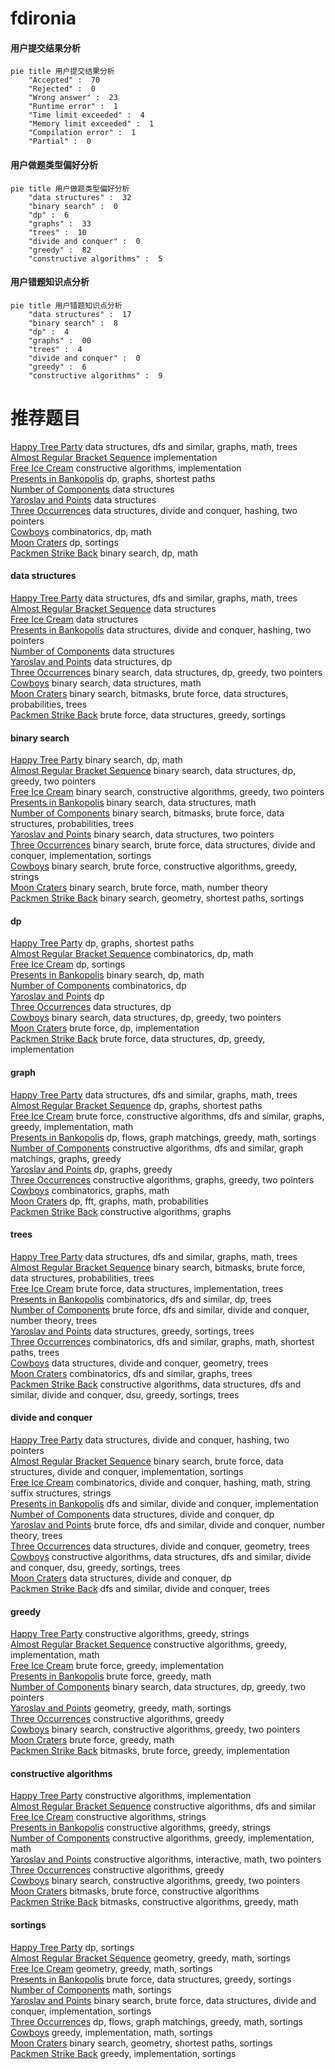 # fdironia
<!-- tabs:start -->
#### **用户提交结果分析**

```mermaid
pie title 用户提交结果分析
    "Accepted" :  70
    "Rejected" :  0
    "Wrong answer" :  23
    "Runtime error" :  1
    "Time limit exceeded" :  4
    "Memory limit exceeded" :  1
    "Compilation error" :  1
    "Partial" :  0
```
#### **用户做题类型偏好分析**

```mermaid
pie title 用户做题类型偏好分析
    "data structures" :  32
    "binary search" :  0
    "dp" :  6
    "graphs" :  33
    "trees" :  10
    "divide and conquer" :  0
    "greedy" :  82
    "constructive algorithms" :  5
```
#### **用户错题知识点分析**

```mermaid
pie title 用户错题知识点分析
    "data structures" :  17
    "binary search" :  8
    "dp" :  4
    "graphs" :  00
    "trees" :  4
    "divide and conquer" :  0
    "greedy" :  6
    "constructive algorithms" :  9
```
<!-- tabs:end -->
# 推荐题目
[Happy Tree Party](http://codeforces.com/problemset/problem/593/D)		data structures,
                        dfs and similar,
                        graphs,
                        math,
                        trees		  
[Almost Regular Bracket Sequence](http://codeforces.com/problemset/problem/1095/E)		implementation		  
[Free Ice Cream](http://codeforces.com/problemset/problem/686/A)		constructive algorithms,
                        implementation		  
[Presents in Bankopolis](http://codeforces.com/problemset/problem/793/D)		dp,
                        graphs,
                        shortest paths		  
[Number of Components](http://codeforces.com/problemset/problem/1270/H)		data structures		  
[Yaroslav and Points](http://codeforces.com/problemset/problem/295/E)		data structures		  
[Three Occurrences](http://codeforces.com/problemset/problem/1418/G)		data structures,
                        divide and conquer,
                        hashing,
                        two pointers		  
[Cowboys](http://codeforces.com/problemset/problem/212/C)		combinatorics,
                        dp,
                        math		  
[Moon Craters](http://codeforces.com/problemset/problem/39/C)		dp,
                        sortings		  
[Packmen Strike Back](http://codeforces.com/problemset/problem/883/D)		binary search,
                        dp,
                        math		  
<!-- tabs:start -->
#### **data structures**
[Happy Tree Party](http://codeforces.com/problemset/problem/593/D)		data structures,
                        dfs and similar,
                        graphs,
                        math,
                        trees		  
[Almost Regular Bracket Sequence](http://codeforces.com/problemset/problem/1270/H)		data structures		  
[Free Ice Cream](http://codeforces.com/problemset/problem/295/E)		data structures		  
[Presents in Bankopolis](http://codeforces.com/problemset/problem/1418/G)		data structures,
                        divide and conquer,
                        hashing,
                        two pointers		  
[Number of Components](http://codeforces.com/problemset/problem/575/I)		data structures		  
[Yaroslav and Points](http://codeforces.com/problemset/problem/1304/F1)		data structures,
                        dp		  
[Three Occurrences](http://codeforces.com/problemset/problem/1492/C)		binary search,
                        data structures,
                        dp,
                        greedy,
                        two pointers		  
[Cowboys](http://codeforces.com/problemset/problem/1490/G)		binary search,
                        data structures,
                        math		  
[Moon Craters](http://codeforces.com/problemset/problem/1479/D)		binary search,
                        bitmasks,
                        brute force,
                        data structures,
                        probabilities,
                        trees		  
[Packmen Strike Back](http://codeforces.com/problemset/problem/1497/A)		brute force,
                        data structures,
                        greedy,
                        sortings		  
#### **binary search**
[Happy Tree Party](http://codeforces.com/problemset/problem/883/D)		binary search,
                        dp,
                        math		  
[Almost Regular Bracket Sequence](http://codeforces.com/problemset/problem/1492/C)		binary search,
                        data structures,
                        dp,
                        greedy,
                        two pointers		  
[Free Ice Cream](http://codeforces.com/problemset/problem/1463/D)		binary search,
                        constructive algorithms,
                        greedy,
                        two pointers		  
[Presents in Bankopolis](http://codeforces.com/problemset/problem/1490/G)		binary search,
                        data structures,
                        math		  
[Number of Components](http://codeforces.com/problemset/problem/1479/D)		binary search,
                        bitmasks,
                        brute force,
                        data structures,
                        probabilities,
                        trees		  
[Yaroslav and Points](http://codeforces.com/problemset/problem/1436/E)		binary search,
                        data structures,
                        two pointers		  
[Three Occurrences](http://codeforces.com/problemset/problem/1461/D)		binary search,
                        brute force,
                        data structures,
                        divide and conquer,
                        implementation,
                        sortings		  
[Cowboys](http://codeforces.com/problemset/problem/1493/C)		binary search,
                        brute force,
                        constructive algorithms,
                        greedy,
                        strings		  
[Moon Craters](http://codeforces.com/problemset/problem/1487/D)		binary search,
                        brute force,
                        math,
                        number theory		  
[Packmen Strike Back](http://codeforces.com/problemset/problem/1486/B)		binary search,
                        geometry,
                        shortest paths,
                        sortings		  
#### **dp**
[Happy Tree Party](http://codeforces.com/problemset/problem/793/D)		dp,
                        graphs,
                        shortest paths		  
[Almost Regular Bracket Sequence](http://codeforces.com/problemset/problem/212/C)		combinatorics,
                        dp,
                        math		  
[Free Ice Cream](http://codeforces.com/problemset/problem/39/C)		dp,
                        sortings		  
[Presents in Bankopolis](http://codeforces.com/problemset/problem/883/D)		binary search,
                        dp,
                        math		  
[Number of Components](http://codeforces.com/problemset/problem/295/D)		combinatorics,
                        dp		  
[Yaroslav and Points](http://codeforces.com/problemset/problem/1227/F1)		dp		  
[Three Occurrences](http://codeforces.com/problemset/problem/1304/F1)		data structures,
                        dp		  
[Cowboys](http://codeforces.com/problemset/problem/1492/C)		binary search,
                        data structures,
                        dp,
                        greedy,
                        two pointers		  
[Moon Craters](https://codeforces.com/contest/1457/problem/C)		brute force,
                        dp,
                        implementation		  
[Packmen Strike Back](http://codeforces.com/problemset/problem/1491/C)		brute force,
                        data structures,
                        dp,
                        greedy,
                        implementation		  
#### **graph**
[Happy Tree Party](http://codeforces.com/problemset/problem/593/D)		data structures,
                        dfs and similar,
                        graphs,
                        math,
                        trees		  
[Almost Regular Bracket Sequence](http://codeforces.com/problemset/problem/793/D)		dp,
                        graphs,
                        shortest paths		  
[Free Ice Cream](http://codeforces.com/problemset/problem/1487/C)		brute force,
                        constructive algorithms,
                        dfs and similar,
                        graphs,
                        greedy,
                        implementation,
                        math		  
[Presents in Bankopolis](http://codeforces.com/problemset/problem/1437/C)		dp,
                        flows,
                        graph matchings,
                        greedy,
                        math,
                        sortings		  
[Number of Components](http://codeforces.com/problemset/problem/1470/D)		constructive algorithms,
                        dfs and similar,
                        graph matchings,
                        graphs,
                        greedy		  
[Yaroslav and Points](http://codeforces.com/problemset/problem/1476/C)		dp,
                        graphs,
                        greedy		  
[Three Occurrences](http://codeforces.com/problemset/problem/1304/D)		constructive algorithms,
                        graphs,
                        greedy,
                        two pointers		  
[Cowboys](http://codeforces.com/problemset/problem/1475/C)		combinatorics,
                        graphs,
                        math		  
[Moon Craters](http://codeforces.com/problemset/problem/553/E)		dp,
                        fft,
                        graphs,
                        math,
                        probabilities		  
[Packmen Strike Back](http://codeforces.com/problemset/problem/1495/C)		constructive algorithms,
                        graphs		  
#### **trees**
[Happy Tree Party](http://codeforces.com/problemset/problem/593/D)		data structures,
                        dfs and similar,
                        graphs,
                        math,
                        trees		  
[Almost Regular Bracket Sequence](http://codeforces.com/problemset/problem/1479/D)		binary search,
                        bitmasks,
                        brute force,
                        data structures,
                        probabilities,
                        trees		  
[Free Ice Cream](http://codeforces.com/problemset/problem/1511/C)		brute force,
                        data structures,
                        implementation,
                        trees		  
[Presents in Bankopolis](http://codeforces.com/problemset/problem/1499/F)		combinatorics,
                        dfs and similar,
                        dp,
                        trees		  
[Number of Components](http://codeforces.com/problemset/problem/1491/E)		brute force,
                        dfs and similar,
                        divide and conquer,
                        number theory,
                        trees		  
[Yaroslav and Points](http://codeforces.com/problemset/problem/1466/D)		data structures,
                        greedy,
                        sortings,
                        trees		  
[Three Occurrences](http://codeforces.com/problemset/problem/1495/D)		combinatorics,
                        dfs and similar,
                        graphs,
                        math,
                        shortest paths,
                        trees		  
[Cowboys](http://codeforces.com/problemset/problem/1303/G)		data structures,
                        divide and conquer,
                        geometry,
                        trees		  
[Moon Craters](http://codeforces.com/problemset/problem/1454/E)		combinatorics,
                        dfs and similar,
                        graphs,
                        trees		  
[Packmen Strike Back](http://codeforces.com/problemset/problem/1494/D)		constructive algorithms,
                        data structures,
                        dfs and similar,
                        divide and conquer,
                        dsu,
                        greedy,
                        sortings,
                        trees		  
#### **divide and conquer**
[Happy Tree Party](http://codeforces.com/problemset/problem/1418/G)		data structures,
                        divide and conquer,
                        hashing,
                        two pointers		  
[Almost Regular Bracket Sequence](http://codeforces.com/problemset/problem/1461/D)		binary search,
                        brute force,
                        data structures,
                        divide and conquer,
                        implementation,
                        sortings		  
[Free Ice Cream](http://codeforces.com/problemset/problem/1466/G)		combinatorics,
                        divide and conquer,
                        hashing,
                        math,
                        string suffix structures,
                        strings		  
[Presents in Bankopolis](http://codeforces.com/problemset/problem/1490/D)		dfs and similar,
                        divide and conquer,
                        implementation		  
[Number of Components](https://codeforces.com/contest/1483/problem/C)		data structures,
                        divide and conquer,
                        dp		  
[Yaroslav and Points](http://codeforces.com/problemset/problem/1491/E)		brute force,
                        dfs and similar,
                        divide and conquer,
                        number theory,
                        trees		  
[Three Occurrences](http://codeforces.com/problemset/problem/1303/G)		data structures,
                        divide and conquer,
                        geometry,
                        trees		  
[Cowboys](http://codeforces.com/problemset/problem/1494/D)		constructive algorithms,
                        data structures,
                        dfs and similar,
                        divide and conquer,
                        dsu,
                        greedy,
                        sortings,
                        trees		  
[Moon Craters](http://codeforces.com/problemset/problem/1482/E)		data structures,
                        divide and conquer,
                        dp		  
[Packmen Strike Back](http://codeforces.com/problemset/problem/566/C)		dfs and similar,
                        divide and conquer,
                        trees		  
#### **greedy**
[Happy Tree Party](http://codeforces.com/problemset/problem/1384/A)		constructive algorithms,
                        greedy,
                        strings		  
[Almost Regular Bracket Sequence](http://codeforces.com/problemset/problem/1329/A)		constructive algorithms,
                        greedy,
                        implementation,
                        math		  
[Free Ice Cream](http://codeforces.com/problemset/problem/1176/A)		brute force,
                        greedy,
                        implementation		  
[Presents in Bankopolis](http://codeforces.com/problemset/problem/1221/A)		brute force,
                        greedy,
                        math		  
[Number of Components](http://codeforces.com/problemset/problem/1492/C)		binary search,
                        data structures,
                        dp,
                        greedy,
                        two pointers		  
[Yaroslav and Points](https://codeforces.com/contest/1496/problem/C)		geometry,
                        greedy,
                        math,
                        sortings		  
[Three Occurrences](http://codeforces.com/problemset/problem/1493/A)		constructive algorithms,
                        greedy		  
[Cowboys](http://codeforces.com/problemset/problem/1463/D)		binary search,
                        constructive algorithms,
                        greedy,
                        two pointers		  
[Moon Craters](http://codeforces.com/problemset/problem/1462/C)		brute force,
                        greedy,
                        math		  
[Packmen Strike Back](http://codeforces.com/problemset/problem/1494/B)		bitmasks,
                        brute force,
                        greedy,
                        implementation		  
#### **constructive algorithms**
[Happy Tree Party](http://codeforces.com/problemset/problem/686/A)		constructive algorithms,
                        implementation		  
[Almost Regular Bracket Sequence](http://codeforces.com/problemset/problem/1446/E)		constructive algorithms,
                        dfs and similar		  
[Free Ice Cream](http://codeforces.com/problemset/problem/766/A)		constructive algorithms,
                        strings		  
[Presents in Bankopolis](http://codeforces.com/problemset/problem/1384/A)		constructive algorithms,
                        greedy,
                        strings		  
[Number of Components](http://codeforces.com/problemset/problem/1329/A)		constructive algorithms,
                        greedy,
                        implementation,
                        math		  
[Yaroslav and Points](http://codeforces.com/problemset/problem/1407/C)		constructive algorithms,
                        interactive,
                        math,
                        two pointers		  
[Three Occurrences](http://codeforces.com/problemset/problem/1493/A)		constructive algorithms,
                        greedy		  
[Cowboys](http://codeforces.com/problemset/problem/1463/D)		binary search,
                        constructive algorithms,
                        greedy,
                        two pointers		  
[Moon Craters](https://codeforces.com/contest/1456/problem/B)		bitmasks,
                        brute force,
                        constructive algorithms		  
[Packmen Strike Back](http://codeforces.com/problemset/problem/1492/D)		bitmasks,
                        constructive algorithms,
                        greedy,
                        math		  
#### **sortings**
[Happy Tree Party](http://codeforces.com/problemset/problem/39/C)		dp,
                        sortings		  
[Almost Regular Bracket Sequence](https://codeforces.com/contest/1496/problem/C)		geometry,
                        greedy,
                        math,
                        sortings		  
[Free Ice Cream](http://codeforces.com/problemset/problem/1495/A)		geometry,
                        greedy,
                        math,
                        sortings		  
[Presents in Bankopolis](http://codeforces.com/problemset/problem/1497/A)		brute force,
                        data structures,
                        greedy,
                        sortings		  
[Number of Components](http://codeforces.com/problemset/problem/1427/A)		math,
                        sortings		  
[Yaroslav and Points](http://codeforces.com/problemset/problem/1461/D)		binary search,
                        brute force,
                        data structures,
                        divide and conquer,
                        implementation,
                        sortings		  
[Three Occurrences](http://codeforces.com/problemset/problem/1437/C)		dp,
                        flows,
                        graph matchings,
                        greedy,
                        math,
                        sortings		  
[Cowboys](http://codeforces.com/problemset/problem/1473/A)		greedy,
                        implementation,
                        math,
                        sortings		  
[Moon Craters](http://codeforces.com/problemset/problem/1486/B)		binary search,
                        geometry,
                        shortest paths,
                        sortings		  
[Packmen Strike Back](http://codeforces.com/problemset/problem/1480/B)		greedy,
                        implementation,
                        sortings		  
<!-- tabs:end -->
